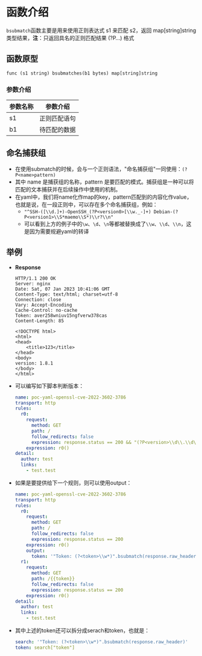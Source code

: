 # 函数介绍

`bsubmatch`函数主要是用来使用正则表达式 s1 来匹配 s2，返回 map[string]string 类型结果，**注**：只返回具名的正则匹配结果 (?P<name>…) 格式

## 函数原型

`func (s1 string) bsubmatches(b1 bytes) map[string]string`

### 参数介绍

| 参数名称 | 参数介绍   |
|------|--------|
| s1   | 正则匹配语句 |
| b1   | 待匹配的数据 |

## 命名捕获组

- 在使用submatch的时候，会与一个正则语法，"命名捕获组"一同使用：`(?P<name>pattern)`
- 其中 name 是捕获组的名称，pattern 是要匹配的模式。捕获组是一种可以将匹配的文本捕获并在后续操作中使用的机制。
- 在yaml中，我们将name化作map的key，pattern匹配到的内容化作value，也就是说，在一段正则中，可以存在多个命名捕获组，例如：
  - `"^SSH-([\\d.]+)-OpenSSH_(?P<version0>[\\w._-]+) Debian-(?P<version1>\\S*maemo\\S*)\\r?\\n"`
  - 可以看到上方的例子中的`\w`、`\d`、`\n`等都被替换成了`\\w`、`\\d`、`\\n`，这是因为需要规避yaml的转译


## 举例

- **Response**

  ```HTTP
  HTTP/1.1 200 OK
  Server: nginx
  Date: Sat, 07 Jan 2023 10:41:06 GMT
  Content-Type: text/html; charset=utf-8
  Connection: close
  Vary: Accept-Encoding
  Cache-Control: no-cache
  Token: aver258wniuv15ngfverw378cas
  Content-Length: 85

  <!DOCTYPE html>
  <html>
  <head>
      <title>123</title>
  </head>
  <body>
  version: 1.8.1
  </body>
  </html>
  ```
- 可以编写如下脚本判断版本：
  ```yaml
  name: poc-yaml-openssl-cve-2022-3602-3786
  transport: http
  rules:
    r0:
      request:
        method: GET
        path: /
        follow_redirects: false
        expression: response.status == 200 && "(?P<version>\\d\\.\\d\\.\\d\\.)".bsubmatch(response.body)["version"].versionEqual("1.8.1")
      expression: r0()
  detail:
    author: test
    links:
      - test.test
  ```
- 如果是要提供给下一个规则，则可以使用output：
  ```yaml
  name: poc-yaml-openssl-cve-2022-3602-3786
  transport: http
  rules:
    r0:
      request:
        method: GET
        path: /
        follow_redirects: false
        expression: response.status == 200
      expression: r0()
      output:
        token: '"Token: (?<token>\\w*)".bsubmatch(response.raw_header)["token"]'
    r1:
      request:
        method: GET
        path: /{{token}}
        follow_redirects: false
        expression: response.status == 200
      expression: r0()
  detail:
    author: test
    links:
      - test.test
  ```
- 其中上述的token还可以拆分成serach和token，也就是：

  ```yaml
  search: '"Token: (?<token>\\w*)".bsubmatch(response.raw_header)'
  token: search["token"]
  ```